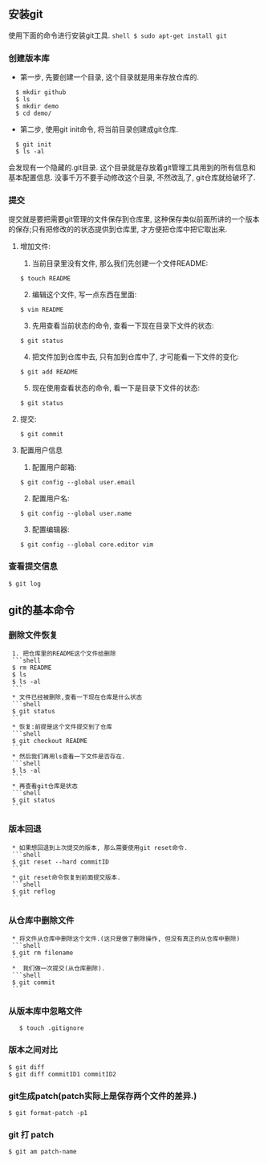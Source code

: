 ## 安装git
 使用下面的命令进行安装git工具.
    ```shell
    $ sudo apt-get install git 
    ```    
### 创建版本库

* 第一步, 先要创建一个目录, 这个目录就是用来存放仓库的.
```shell
  $ mkdir github  
  $ ls  
  $ mkdir demo  
  $ cd demo/
```
* 第二步, 使用git init命令, 将当前目录创建成git仓库.
```shell
  $ git init
  $ ls -al
```
会发现有一个隐藏的.git目录. 这个目录就是存放着git管理工具用到的所有信息和基本配置信息. 没事千万不要手动修改这个目录, 不然改乱了, git仓库就给破坏了.
### 提交
提交就是要把需要git管理的文件保存到仓库里, 这种保存类似前面所讲的一个版本的保存;只有把修改的的状态提供到仓库里, 才方便把仓库中把它取出来.

  1. 增加文件:
     1. 当前目录里没有文件, 那么我们先创建一个文件README: 
     
     ```shell
     $ touch README
     ```
     2. 编辑这个文件, 写一点东西在里面:
     
     ```shell
     $ vim README
     ```
     3. 先用查看当前状态的命令, 查看一下现在目录下文件的状态:
     
     ```shell
     $ git status
     ```
     4. 把文件加到仓库中去, 只有加到仓库中了, 才可能看一下文件的变化:
     
     ```shell
     $ git add README
     ```
     5. 现在使用查看状态的命令, 看一下是目录下文件的状态:
     
     ```shell
     $ git status 
     ```
  2. 提交:
     ```shell
     $ git commit
     ```
  3. 配置用户信息
     1. 配置用户邮箱:
     ```shell
     $ git config --global user.email
     ```
     2. 配置用户名:
     ```shell
     $ git config --global user.name
     ```
     3. 配置编辑器:
     ```shell
     $ git config --global core.editor vim
     ```
### 查看提交信息
    $ git log
## git的基本命令
  ### 删除文件恢复
     1. 把仓库里的README这个文件给删除
     ```shell
     $ rm README
     $ ls
     $ ls -al
     ```
     * 文件已经被删除,查看一下现在仓库是什么状态
     ```shell
     $ git status
     ```
     * 恢复:前提是这个文件提交到了仓库
     ```shell
     $ git checkout README
     ```
     * 然后我们再用ls查看一下文件是否存在.
     ```shell
     $ ls -al
     ```
     * 再查看git仓库是状态
     ```shell
     $ git status
     ```
  ### 版本回退
     * 如果想回退到上次提交的版本, 那么需要使用git reset命令.
     ```shell
     $ git reset --hard commitID
     ```
     * git reset命令恢复到前面提交版本.
     ```shell
     $ git reflog
     ```
  ### 从仓库中删除文件
     * 将文件从仓库中删除这个文件.(这只是做了删除操作, 但没有真正的从仓库中删除)
     ```shell
     $ git rm filename
     ```
     *  我们做一次提交(从仓库删除).
     ```shell
     $ git commit
     ```
  ### 从版本库中忽略文件
  ```shell
     $ touch .gitignore
  ```
  ### 版本之间对比
  ```shell
  $ git diff
  $ git diff commitID1 commitID2
  ```
  ### git生成patch(patch实际上是保存两个文件的差异.)
  ```shell
  $ git format-patch -p1
  ```
  ### git 打 patch
  ```shell
  $ git am patch-name
  ```
